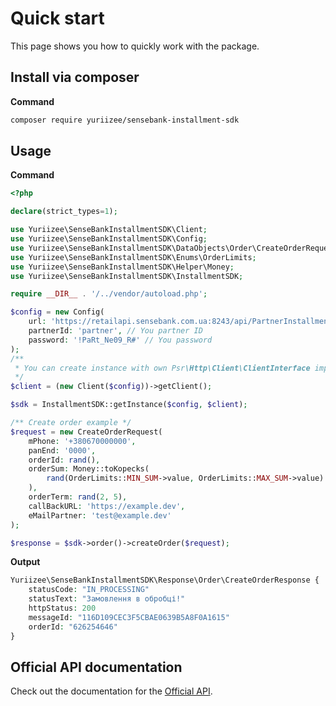 # Quick start

This page shows you how to quickly work with the package.

## Install via composer

**Command**

````sh
composer require yuriizee/sensebank-installment-sdk
````

## Usage

**Command**

````php
<?php

declare(strict_types=1);

use Yuriizee\SenseBankInstallmentSDK\Client;
use Yuriizee\SenseBankInstallmentSDK\Config;
use Yuriizee\SenseBankInstallmentSDK\DataObjects\Order\CreateOrderRequest;
use Yuriizee\SenseBankInstallmentSDK\Enums\OrderLimits;
use Yuriizee\SenseBankInstallmentSDK\Helper\Money;
use Yuriizee\SenseBankInstallmentSDK\InstallmentSDK;

require __DIR__ . '/../vendor/autoload.php';

$config = new Config(
    url: 'https://retailapi.sensebank.com.ua:8243/api/PartnerInstallment/v1.0/',
    partnerId: 'partner', // You partner ID
    password: '!PaRt_Ne09_R#' // You password
);
/**
 * You can create instance with own Psr\Http\Client\ClientInterface implemented class
 */
$client = (new Client($config))->getClient();

$sdk = InstallmentSDK::getInstance($config, $client);

/** Create order example */
$request = new CreateOrderRequest(
    mPhone: '+380670000000',
    panEnd: '0000',
    orderId: rand(),
    orderSum: Money::toKopecks(
        rand(OrderLimits::MIN_SUM->value, OrderLimits::MAX_SUM->value)
    ),
    orderTerm: rand(2, 5),
    callBackURL: 'https://example.dev',
    eMailPartner: 'test@example.dev'
);

$response = $sdk->order()->createOrder($request);
````

**Output**

```php
Yuriizee\SenseBankInstallmentSDK\Response\Order\CreateOrderResponse {
    statusCode: "IN_PROCESSING"
    statusText: "Замовлення в обробці!"
    httpStatus: 200
    messageId: "116D109CEC3F5CBAE0639B5A8F0A1615"
    orderId: "626254646"
} 
```

## Official API documentation

Check out the documentation for the [Official API](https://sensebank.ua/partnerskiy-installment/).
